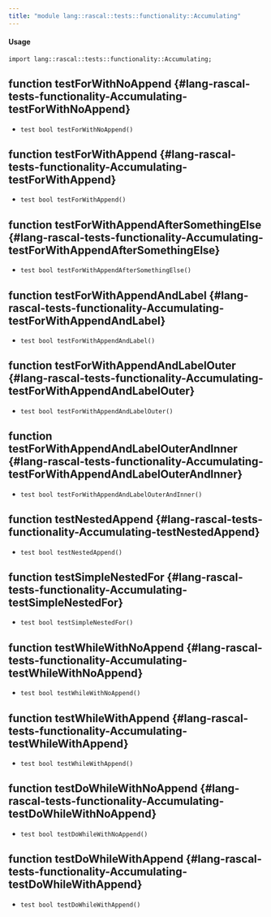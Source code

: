 ```yaml
---
title: "module lang::rascal::tests::functionality::Accumulating"
---
```


#### Usage

`import lang::rascal::tests::functionality::Accumulating;`

## function testForWithNoAppend {#lang-rascal-tests-functionality-Accumulating-testForWithNoAppend}

* ``test bool testForWithNoAppend()``

## function testForWithAppend {#lang-rascal-tests-functionality-Accumulating-testForWithAppend}

* ``test bool testForWithAppend()``

## function testForWithAppendAfterSomethingElse {#lang-rascal-tests-functionality-Accumulating-testForWithAppendAfterSomethingElse}

* ``test bool testForWithAppendAfterSomethingElse()``

## function testForWithAppendAndLabel {#lang-rascal-tests-functionality-Accumulating-testForWithAppendAndLabel}

* ``test bool testForWithAppendAndLabel()``

## function testForWithAppendAndLabelOuter {#lang-rascal-tests-functionality-Accumulating-testForWithAppendAndLabelOuter}

* ``test bool testForWithAppendAndLabelOuter()``

## function testForWithAppendAndLabelOuterAndInner {#lang-rascal-tests-functionality-Accumulating-testForWithAppendAndLabelOuterAndInner}

* ``test bool testForWithAppendAndLabelOuterAndInner()``

## function testNestedAppend {#lang-rascal-tests-functionality-Accumulating-testNestedAppend}

* ``test bool testNestedAppend()``

## function testSimpleNestedFor {#lang-rascal-tests-functionality-Accumulating-testSimpleNestedFor}

* ``test bool testSimpleNestedFor()``

## function testWhileWithNoAppend {#lang-rascal-tests-functionality-Accumulating-testWhileWithNoAppend}

* ``test bool testWhileWithNoAppend()``

## function testWhileWithAppend {#lang-rascal-tests-functionality-Accumulating-testWhileWithAppend}

* ``test bool testWhileWithAppend()``

## function testDoWhileWithNoAppend {#lang-rascal-tests-functionality-Accumulating-testDoWhileWithNoAppend}

* ``test bool testDoWhileWithNoAppend()``

## function testDoWhileWithAppend {#lang-rascal-tests-functionality-Accumulating-testDoWhileWithAppend}

* ``test bool testDoWhileWithAppend()``

